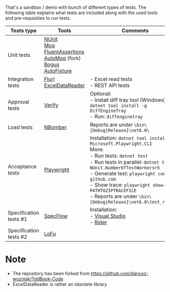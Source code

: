 That's a sandbox / demo with bunch of different types of tests. The following table explains what tests are included along with the used tools and pre-requisities to run tests.

| Tests type |  Tools  | Comments  |
|---|---|---|
|  Unit tests | [NUnit](https://nunit.org/)<br/>[Moq](https://github.com/moq/moq4)<br />[FluentAssertions](https://fluentassertions.com/)<br />[AutoMoq](https://github.com/dariusz-wozniak/AutoMoq) (fork)<br />[Bogus](https://github.com/bchavez/Bogus)<br />[AutoFixture](https://github.com/AutoFixture/AutoFixture)   |   |
|  Integration tests |  [Flurl](https://flurl.dev/)<br />[ExcelDataReader](https://github.com/ExcelDataReader/ExcelDataReader) |  - Excel read tests<br />- REST API tests |
| Approval tests  | [Verify](https://github.com/VerifyTests/Verify)  |   Optional:<br />- Install diff tray tool (Windows): `dotnet tool install -g DiffEngineTray`<br />- Run: `diffenginetray`
| Load tests | [NBomber](https://nbomber.com/) | Reports are under `\bin\[Debug\|Release]\net6.0\`
| Acceptance tests | [Playwright](https://playwright.dev/) | Installation: `dotnet tool install -g Microsoft.Playwright.CLI`<br />More:<br />- Run tests: `dotnet test`<br />- Run tests in parallel: `dotnet test -- NUnit.NumberOfTestWorkers=5`<br />- Generate test: `playwright codegen github.com`<br />- Show trace: `playwright show-trace PATHTOZIPTRACEFILE`<br />- Reports are under `\bin\[Debug\|Release]\net6.0\test_reports`
| Specification tests #1 | [SpecFlow](https://specflow.org/) | Installation:<br />- [Visual Studio](https://docs.specflow.org/projects/specflow/en/latest/visualstudio/visual-studio-installation.html)<br />- [Rider](https://docs.specflow.org/projects/specflow/en/latest/Rider/rider-installation.html)
| Specification tests #2 | [LoFu](https://github.com/hlaueriksson/LoFuUnit)

# Note
- The repository has been forked from https://github.com/dariusz-wozniak/TddBook-Code
- ExcelDataReader is rather an obsolete library
